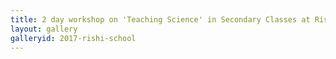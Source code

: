 ```yaml
---
title: 2 day workshop on 'Teaching Science' in Secondary Classes at Rishi School, Rewari
layout: gallery
galleryid: 2017-rishi-school
---
```


